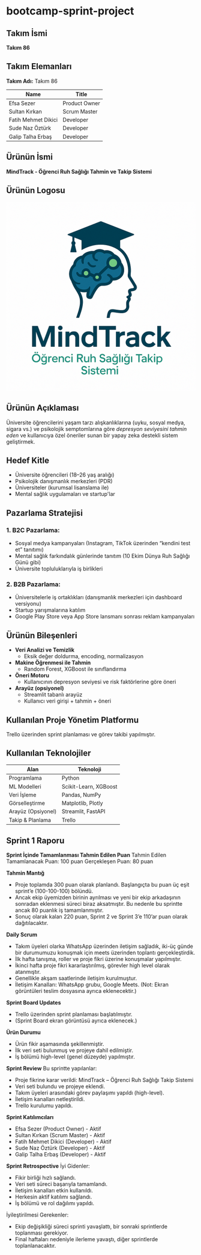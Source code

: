 # bootcamp-sprint-project

## **Takım İsmi**

**Takım 86**

## Takım Elemanları

**Takım Adı:** Takım 86

| <div align="center">Name</div>   | <div align="center">Title</div>  |  
| :---------- | :---------- | 
| Efsa Sezer | Product Owner |
| Sultan Kırkan| Scrum Master |
| Fatih Mehmet Dikici | Developer |
| Sude Naz Öztürk | Developer |
| Galip Talha Erbaş | Developer |

##   Ürünün İsmi
**MindTrack - Öğrenci Ruh Sağlığı Tahmin ve Takip Sistemi**

## Ürünün Logosu

![Mindtrack Logo](https://raw.githubusercontent.com/efsasezer/mindtrack-bootcamp/main/mindtrack_logo.png)

## Ürünün Açıklaması

Üniversite öğrencilerini yaşam tarzı alışkanlıklarına (uyku, sosyal medya, sigara vs.) ve psikolojik semptomlarına göre *depresyon seviyesini tahmin eden* ve kullanıcıya özel öneriler sunan bir yapay zeka destekli sistem geliştirmek.

## Hedef Kitle

- Üniversite öğrencileri (18–26 yaş aralığı)
- Psikolojik danışmanlık merkezleri (PDR)
- Üniversiteler (kurumsal lisanslama ile)
- Mental sağlık uygulamaları ve startup'lar

## Pazarlama Stratejisi

### 1. **B2C Pazarlama:**
- Sosyal medya kampanyaları (Instagram, TikTok üzerinden “kendini test et” tanıtımı)
- Mental sağlık farkındalık günlerinde tanıtım (10 Ekim Dünya Ruh Sağlığı Günü gibi)
- Üniversite topluluklarıyla iş birlikleri

### 2. **B2B Pazarlama:**
- Üniversitelerle iş ortaklıkları (danışmanlık merkezleri için dashboard versiyonu)
- Startup yarışmalarına katılım
- Google Play Store veya App Store lansmanı sonrası reklam kampanyaları


## Ürünün Bileşenleri

- **Veri Analizi ve Temizlik**
  - Eksik değer doldurma, encoding, normalizasyon
- **Makine Öğrenmesi ile Tahmin**
  - Random Forest, XGBoost ile sınıflandırma
- **Öneri Motoru**
  - Kullanıcının depresyon seviyesi ve risk faktörlerine göre öneri
- **Arayüz (opsiyonel)**
  - Streamlit tabanlı arayüz
  - Kullanıcı veri girişi + tahmin + öneri

## Kullanılan Proje Yönetim Platformu

Trello üzerinden sprint planlaması ve görev takibi yapılmıştır.

## Kullanılan Teknolojiler

| Alan              | Teknoloji               |
|-------------------|--------------------------|
| Programlama       | Python                   |
| ML Modelleri      | Scikit-Learn, XGBoost    |
| Veri İşleme       | Pandas, NumPy            |
| Görselleştirme    | Matplotlib, Plotly       |
| Arayüz (Opsiyonel)| Streamlit, FastAPI       |
| Takip & Planlama  | Trello                   |

## Sprint 1 Raporu

**Sprint İçinde Tamamlanması Tahmin Edilen Puan**
Tahmin Edilen Tamamlanacak Puan: 100 puan
Gerçekleşen Puan: 80 puan

**Tahmin Mantığ**
- Proje toplamda 300 puan olarak planlandı. Başlangıçta bu puan üç eşit sprint’e (100-100-100) bölündü.
- Ancak ekip üyemizden birinin ayrılması ve yeni bir ekip arkadaşının sonradan eklenmesi süreci biraz aksatmıştır. Bu nedenle bu sprintte ancak 80 puanlık iş tamamlanmıştır.
- Sonuç olarak kalan 220 puan, Sprint 2 ve Sprint 3’e 110’ar puan olarak dağıtılacaktır.

**Daily Scrum**
- Takım üyeleri olarka WhatsApp üzerinden iletişim sağladık, iki-üç günde bir durumumuzu konuşmak için meets üzerinden toplantı gerçekleştirdik.
- İlk hafta tanışma, roller ve proje fikri üzerine konuşmalar yapılmıştır.
- İkinci hafta proje fikri kararlaştırılmış, görevler high level olarak atanmıştır.
- Genellikle akşam saatlerinde iletişim kurulmuştur.
- İletişim Kanalları: WhatsApp grubu, Google Meets.
(Not: Ekran görüntüleri teslim dosyasına ayrıca eklenecektir.)

**Sprint Board Updates**
- Trello üzerinden sprint planlaması başlatılmıştır.
- (Sprint Board ekran görüntüsü ayrıca eklenecek.)

**Ürün Durumu**
- Ürün fikir aşamasında şekillenmiştir.
- İlk veri seti bulunmuş ve projeye dahil edilmiştir.
- İş bölümü high-level (genel düzeyde) yapılmıştır.

**Sprint Review**
Bu sprintte yapılanlar:
- Proje fikrine karar verildi: MindTrack – Öğrenci Ruh Sağlığı Takip Sistemi
- Veri seti bulundu ve projeye eklendi.
- Takım üyeleri arasındaki görev paylaşımı yapıldı (high-level).
- İletişim kanalları netleştirildi.
- Trello kurulumu yapıldı.

**Sprint Katılımcıları**
- Efsa Sezer (Product Owner) - Aktif
- Sultan Kırkan (Scrum Master) - Aktif
- Fatih Mehmet Dikici (Developer) - Aktif
- Sude Naz Öztürk (Developer) - Aktif
- Galip Talha Erbaş (Developer) - Aktif

**Sprint Retrospective**
İyi Gidenler:
- Fikir birliği hızlı sağlandı.
- Veri seti süreci başarıyla tamamlandı.
- İletişim kanalları etkin kullanıldı.
- Herkesin aktif katılımı sağlandı.
- İş bölümü ve rol dağılımı yapıldı.

İyileştirilmesi Gerekenler:
- Ekip değişikliği süreci sprinti yavaşlattı, bir sonraki sprintlerde toplanması gerekiyor.
- Final haftaları nedeniyle ilerleme yavaştı, diğer sprintlerde toplanlanacaktır.
